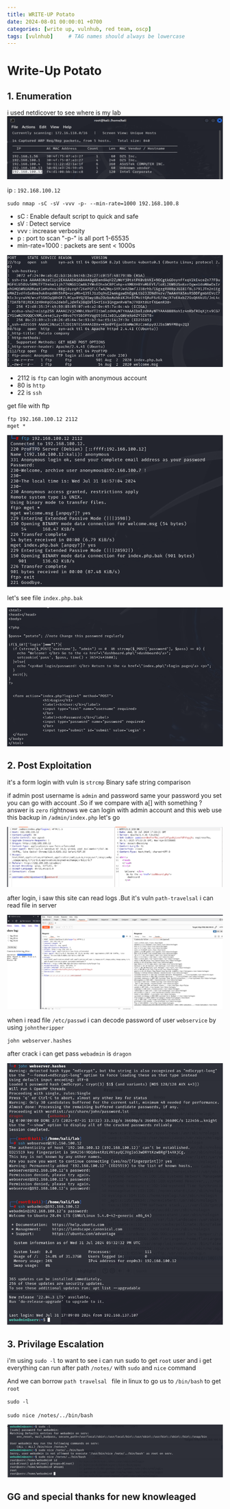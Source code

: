 ```yaml
---
title: WRITE-UP Potato
date: 2024-08-01 00:00:01 +0700
categories: [write up, vulnhub, red team, oscp]
tags: [vulnhub]     # TAG names should always be lowercase
---
```


# Write-Up Potato

## 1. Enumeration
i used netdicover to see where is my lab
![alt text](/assets/img/potato/ptt_netdiscover.png)

ip : ``` 192.168.100.12 ```

```terminal
sudo nmap -sC -sV -vvv -p- --min-rate=1000 192.168.100.8
```

*   sC : Enable default script to quick and safe
*   sV : Detect service
*   vvv : increase verbosity
*   p : port to scan "-p-" is all port 1-65535
*   min-rate=1000 : packets are sent < 1000s
  
![alt text](/assets/img/potato/ptt_nmap.png)

* 2112 is ```ftp``` can login with anonymous account
* 80 is ```http```
* 22 is ```ssh```

get file with ftp

```
ftp 192.168.100.12 2112
mget *
```

![alt text](/assets/img/potato/ptt_ftp.png)

let's see file ```index.php.bak```

![alt text](/assets/img/potato/ptt_backup_index.png)

## 2. Post Exploitation

it's a form login with vuln is ```strcmp```  Binary safe string comparison

if admin post username is ```admin``` and password same your password you set you can go with account .So if we compare with a[] with something ? answer is ```zero``` rightnows we can login with admin account and this web use this backup in ```/admin/index.php``` let's go

![alt text](/assets/img/potato/ptt_login.png)

after login, i saw this site can read logs .But it's vuln ``` path-travelsal ``` i can read file in server

![alt text](/assets/img/potato/ptt_path_travelsal.png)

when i read file ``` /etc/passwd ``` i can decode password of user ```webservice``` by using ```johntheripper```

```
john webserver.hashes
```

after crack i can get pass ```webadmin``` is ```dragon```

![alt text](/assets/img/potato/ptt_ssh.png)

## 3. Privilage Escalation

i'm using ``` sudo -l ``` to want to see i can run sudo to get ```root``` user and i get everything can run after path ```/notes/``` with ```sudo``` and ```nice``` command

And we can borrow ```path travelsal ``` file in linux to go us to ```/bin/bash``` to get ```root```

```
sudo -l

sudo nice /notes/../bin/bash
```

![alt text](/assets/img/potato/ptt_root.png)
## GG and special thanks for new knowleaged